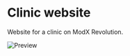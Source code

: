 # Clinic website

Website for a clinic on ModX Revolution.

![Preview](https://raw.githubusercontent.com/yenbekbay/clinic/master/preview.jpg)
